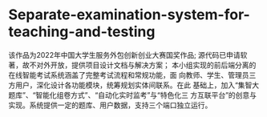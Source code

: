 # Separate-examination-system-for-teaching-and-testing
该作品为2022年中国大学生服务外包创新创业大赛国奖作品;
源代码已申请软著，故不对外开放，提供项目设计文档与解决方案；
本小组实现的前后端分离的在线智能考试系统涵盖了完整考试流程和常规功能，面 向教师、学生、管理员三方用户，深化设计各功能模块，统筹规划实体间联系。在此 基础上，加入“集智大题库”、“智能化组卷方式”、“自动化实时监考”与“特色化三 方互联平台”的创意与实现。系统提供一定的题库、用户数据，支持三个端口独立运行。
